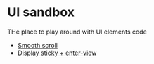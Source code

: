 # UI sandbox

THe place to play around with UI elements code

* [Smooth scroll](ui/smooth_scroll/)
* [Display sticky + enter-view](ui/sticky_with_enter_view/)
